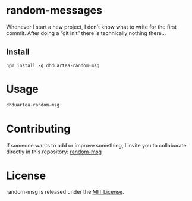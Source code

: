 # random-messages

Whenever I start a new project, I don't know what to write for the first commit. After doing a “git init” there is technically nothing there...

## Install

```npm
npm install -g dhduartea-random-msg
```

# Usage

```bash
dhduartea-random-msg
```

# Contributing
If someone wants to add or improve something, I invite you to collaborate directly in this repository: [random-msg](https://github.com/platzi/npm-random-msg)

# License
random-msg is released under the [MIT License](https://opensource.org/licenses/MIT).
